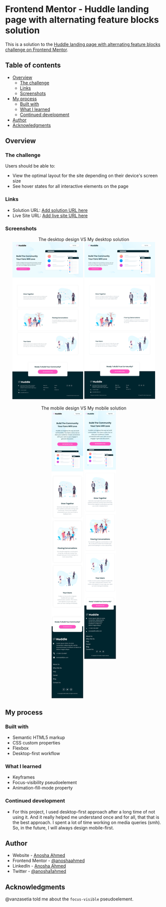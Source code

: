 # Frontend Mentor - Huddle landing page with alternating feature blocks solution

This is a solution to the [Huddle landing page with alternating feature blocks challenge on Frontend Mentor](https://www.frontendmentor.io/challenges/huddle-landing-page-with-alternating-feature-blocks-5ca5f5981e82137ec91a5100).

## Table of contents

- [Overview](#overview)
  - [The challenge](#the-challenge)
  - [Links](#links)
  - [Screenshots](#screenshots)
- [My process](#my-process)
  - [Built with](#built-with)
  - [What I learned](#what-i-learned)
  - [Continued development](#continued-development)
- [Author](#author)
- [Acknowledgments](#acknowledgments)

## Overview

### The challenge

Users should be able to:

- View the optimal layout for the site depending on their device's screen size
- See hover states for all interactive elements on the page

### Links

- Solution URL: [Add solution URL here](#)
- Live Site URL: [Add live site URL here](https://anoshaahmed.github.io/fem13-huddle-landing-page-alt-blocks/)

### Screenshots

<div align="center">
The desktop design VS My desktop solution<br>
<a href="challenge/desktop-design.jpg" target="_blank"><img src="challenge/desktop-design.jpg" width="45%" height="60%"/></a> <a href="solution-screenshots/desktop-preview.png" target="_blank"><img src="solution-screenshots/desktop-preview.png" width="45%" height="60%" align="top"/></a>
</div>

<br>

<div align="center">
The mobile design VS My mobile solution<br>
<a href="challenge/mobile-design.jpg" target="_blank"><img src="challenge/mobile-design.jpg" width="20%" height="20%"/></a> <a href="solution-screenshots/desktop-preview.png" target="_blank"><img src="solution-screenshots/mobile-preview.png" width="20%" height="20%" align="top"/></a>
</div>

## My process

### Built with

- Semantic HTML5 markup
- CSS custom properties
- Flexbox
- Desktop-first workflow

### What I learned

- Keyframes
- Focus-visibility pseudoelement
- Animation-fill-mode property

### Continued development

- For this project, I used desktop-first approach after a long time of not using it. And it really helped me understand once and for all, that that is the best approach. I spent a lot of time working on media queries (smh). So, in the future, I will always design mobile-first.

## Author

- Website - [Anosha Ahmed](https://www.anoshaahmed.com)
- Frontend Mentor - [@anoshaahmed](https://www.frontendmentor.io/profile/anoshaahmed)
- LinkedIn - [Anosha Ahmed](https://www.linkedin.com/in/anoshaahmed/)
- Twitter - [@anosha1ahmed](https://www.twitter.com/anosha1ahmed)

## Acknowledgments

@vanzasetia told me about the `focus-visible` pseudoelement.
